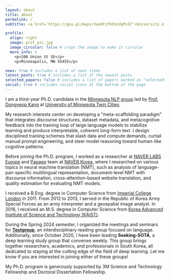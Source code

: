```yaml
---
layout: about
title: about
permalink: /
subtitle: <a href='https://goo.gl/maps/VaoHfzfhbSndqPL67'>University of Minnesota Twin Cities, Minneapolis, Minnesota, USA</a>

profile:
  align: right
  image: prof_pic.jpg
  image_circular: false # crops the image to make it circular
  more_info: >
    <p>200 Union St SE</p>
    <p>Minneapolis, MN 55455</p>

news: true # includes a list of news items
latest_posts: true # includes a list of the newest posts
selected_papers: false # includes a list of papers marked as "selected={true}"
social: true # includes social icons at the bottom of the page
---
```


I am a third-year Ph.D. candidate in the [Minnesota NLP group](https://minnesotanlp.github.io/index.html) led by [Prof. Dongyeop Kang](https://dykang.github.io/) at [University of Minnesota Twin Cities](https://twin-cities.umn.edu/).

My research interests center on developing a "meta-scaffolding paradigm" that integrates discourse structures, dataset metadata, and metacognitive feedback into the training loop of large language models to stabilize learning and produce interpretable, coherent long-form text. I design disciplined training schemes that slash data and compute demands, curtail manual prompt engineering, and steer model reasoning toward human-like cognitive patterns.

Before joining the Ph.D. program, I worked as a researcher at [NAVER LABS Europe](https://europe.naverlabs.com/) and [Papago](https://papago.naver.com/) team at [NAVER Korea](https://naver.com/), where I researched on various topics in neural machine translation (NMT), such as analysis of language-pair-specific multilingual representation, document-level NMT with discourse information, cross-attention-based website translation, and quality estimation for evaluating NMT models.

I received a B.Eng. degree in Computer Science from [Imperial College London](https://www.imperial.ac.uk/) in 2011.
From 2012 to 2013, I served in the Republic of Korea Army Special Forces as an army interpreter and a geospatial image analyst.
In 2016, I received an M.S. degree in Computer Science from [Korea Advanced Institute of Science and Technology (KAIST)](https://www.kaist.ac.kr/en/).

During the Spring 2024 semester, I organized the meetings and seminars for **[Textgroup](https://www.youtube.com/@textgroup)**, an interdisciplinary reading group focused on language. Additionally, since October 2020, I have been leading **Seeking-SOTA**, a deep learning study group that convenes weekly. This group brings together researchers, academics, and professionals in South Korea, all dedicated to staying at the cutting edge of the field of deep learning. Let me know if you are interested in joining either of these groups!

My Ph.D. program is generously supported by 3M Science and Technology Fellowship and Doctoral Dissertation Fellowship.